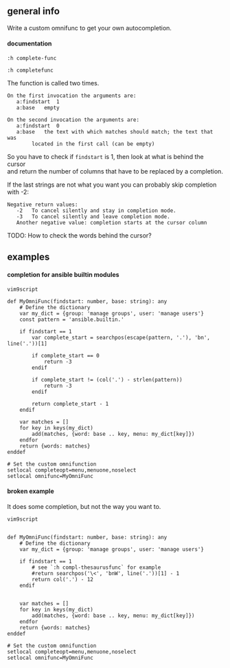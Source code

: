 ## general info

Write a custom omnifunc to get your own autocompletion.

#### documentation

```
:h complete-func
```

```
:h completefunc
```

The function is called two times.

```
On the first invocation the arguments are:
   a:findstart  1
   a:base	empty
```

```
On the second invocation the arguments are:
   a:findstart  0
   a:base	the text with which matches should match; the text that was
		located in the first call (can be empty)
```

So you have to check if `findstart` is 1, then look at what is behind the cursor \
and return the number of columns that have to be replaced by a completion.

If the last strings are not what you want you can probably skip completion with -2:
```
Negative return values:
   -2	To cancel silently and stay in completion mode.
   -3	To cancel silently and leave completion mode.
   Another negative value: completion starts at the cursor column
```

TODO: How to check the words behind the cursor?

## examples

#### completion for ansible builtin modules

```
vim9script

def MyOmniFunc(findstart: number, base: string): any
	# Define the dictionary
	var my_dict = {group: 'manage groups', user: 'manage users'}
	const pattern = 'ansible.builtin.'

	if findstart == 1
		var complete_start = searchpos(escape(pattern, '.'), 'bn', line('.'))[1]

		if complete_start == 0
			return -3
		endif

		if complete_start != (col('.') - strlen(pattern))
			return -3
		endif

		return complete_start - 1
	endif

	var matches = []
	for key in keys(my_dict)
		add(matches, {word: base .. key, menu: my_dict[key]})
	endfor
	return {words: matches}
enddef

# Set the custom omnifunction
setlocal completeopt=menu,menuone,noselect
setlocal omnifunc=MyOmniFunc
```

#### broken example

It does some completion, but not the way you want to.
```
vim9script


def MyOmniFunc(findstart: number, base: string): any
    # Define the dictionary
    var my_dict = {group: 'manage groups', user: 'manage users'}

    if findstart == 1
        # see `:h compl-thesaurusfunc` for example
        #return searchpos('\<', 'bnW', line('.'))[1] - 1
		return col('.') - 12
	endif


	var matches = []
	for key in keys(my_dict)
		add(matches, {word: base .. key, menu: my_dict[key]})
	endfor
	return {words: matches}
enddef

# Set the custom omnifunction
setlocal completeopt=menu,menuone,noselect
setlocal omnifunc=MyOmniFunc
```
